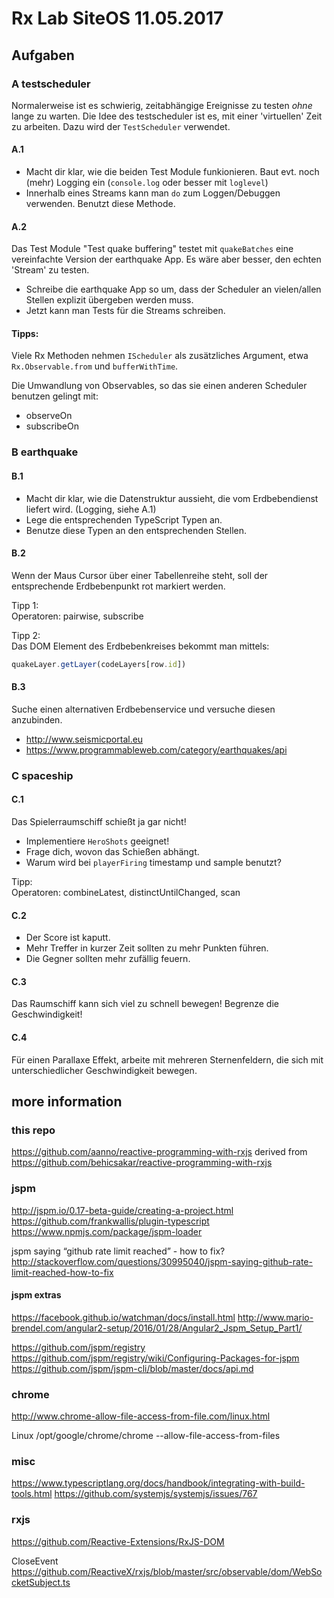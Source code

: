 # Rx Lab SiteOS 11.05.2017

## Aufgaben

### A testscheduler

Normalerweise ist es schwierig, zeitabhängige Ereignisse zu testen _ohne_ lange
zu warten. Die Idee des testscheduler ist es, mit einer 'virtuellen' Zeit zu
arbeiten. Dazu wird der `TestScheduler` verwendet.

#### A.1

* Macht dir klar, wie die beiden Test Module funkionieren. Baut evt. noch (mehr)
  Logging ein (`console.log` oder besser mit `loglevel`)
* Innerhalb eines Streams kann man `do` zum Loggen/Debuggen verwenden. Benutzt
  diese Methode.
  
#### A.2

Das Test Module "Test quake buffering" testet mit `quakeBatches` eine
vereinfachte Version der earthquake App. Es wäre aber besser, den echten
'Stream' zu testen.

* Schreibe die earthquake App so um, dass der Scheduler an vielen/allen
  Stellen explizit übergeben werden muss.
* Jetzt kann man Tests für die Streams schreiben.

#### Tipps:
Viele Rx Methoden nehmen `IScheduler` als zusätzliches Argument, etwa 
`Rx.Observable.from` und `bufferWithTime`.

Die Umwandlung von Observables, so das sie einen anderen Scheduler benutzen
gelingt mit:

* observeOn
* subscribeOn

### B earthquake

#### B.1

* Macht dir klar, wie die Datenstruktur aussieht, die vom Erdbebendienst
  liefert wird. (Logging, siehe A.1)
* Lege die entsprechenden TypeScript Typen an.
* Benutze diese Typen an den entsprechenden Stellen.

#### B.2
Wenn der Maus Cursor über einer Tabellenreihe steht, soll der entsprechende
Erdbebenpunkt rot markiert werden.

Tipp 1: <br/>
Operatoren: pairwise, subscribe

Tipp 2: <br/>
Das DOM Element des Erdbebenkreises bekommt man mittels:
```typescript
quakeLayer.getLayer(codeLayers[row.id])
```

#### B.3
Suche einen alternativen Erdbebenservice und versuche diesen anzubinden.

* http://www.seismicportal.eu
* https://www.programmableweb.com/category/earthquakes/api

### C spaceship

#### C.1

Das Spielerraumschiff schießt ja gar nicht!

* Implementiere `HeroShots` geeignet!
* Frage dich, wovon das Schießen abhängt.
* Warum wird bei `playerFiring` timestamp und sample benutzt?

Tipp: <br/>
Operatoren: combineLatest, distinctUntilChanged, scan

#### C.2

* Der Score ist kaputt.
* Mehr Treffer in kurzer Zeit sollten zu mehr Punkten führen.
* Die Gegner sollten mehr zufällig feuern.

#### C.3

Das Raumschiff kann sich viel zu schnell bewegen! Begrenze die Geschwindigkeit!

#### C.4

Für einen Parallaxe Effekt, arbeite mit mehreren Sternenfeldern, die sich mit
unterschiedlicher Geschwindigkeit bewegen.

## more information

### this repo
https://github.com/aanno/reactive-programming-with-rxjs derived from
https://github.com/behicsakar/reactive-programming-with-rxjs

### jspm
http://jspm.io/0.17-beta-guide/creating-a-project.html
https://github.com/frankwallis/plugin-typescript
https://www.npmjs.com/package/jspm-loader

jspm saying “github rate limit reached” - how to fix?
http://stackoverflow.com/questions/30995040/jspm-saying-github-rate-limit-reached-how-to-fix

#### jspm extras
https://facebook.github.io/watchman/docs/install.html
http://www.mario-brendel.com/angular2-setup/2016/01/28/Angular2_Jspm_Setup_Part1/

https://github.com/jspm/registry
https://github.com/jspm/registry/wiki/Configuring-Packages-for-jspm
https://github.com/jspm/jspm-cli/blob/master/docs/api.md

### chrome
http://www.chrome-allow-file-access-from-file.com/linux.html

Linux
/opt/google/chrome/chrome --allow-file-access-from-files

### misc
https://www.typescriptlang.org/docs/handbook/integrating-with-build-tools.html
https://github.com/systemjs/systemjs/issues/767

### rxjs
https://github.com/Reactive-Extensions/RxJS-DOM

CloseEvent
https://github.com/ReactiveX/rxjs/blob/master/src/observable/dom/WebSocketSubject.ts
